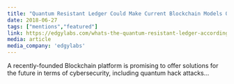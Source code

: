 ```yaml
---
title: "Quantum Resistant Ledger Could Make Current Blockchain Models Obsolete"
date: 2018-06-27
tags: ["mentions","featured"]
link: https://edgylabs.com/whats-the-quantum-resistant-ledger-according-to-adam-koltun
media: article
media_company: 'edgylabs'
---
```


A recently-founded Blockchain platform is promising to offer solutions for the future in terms of cybersecurity, including quantum hack attacks...